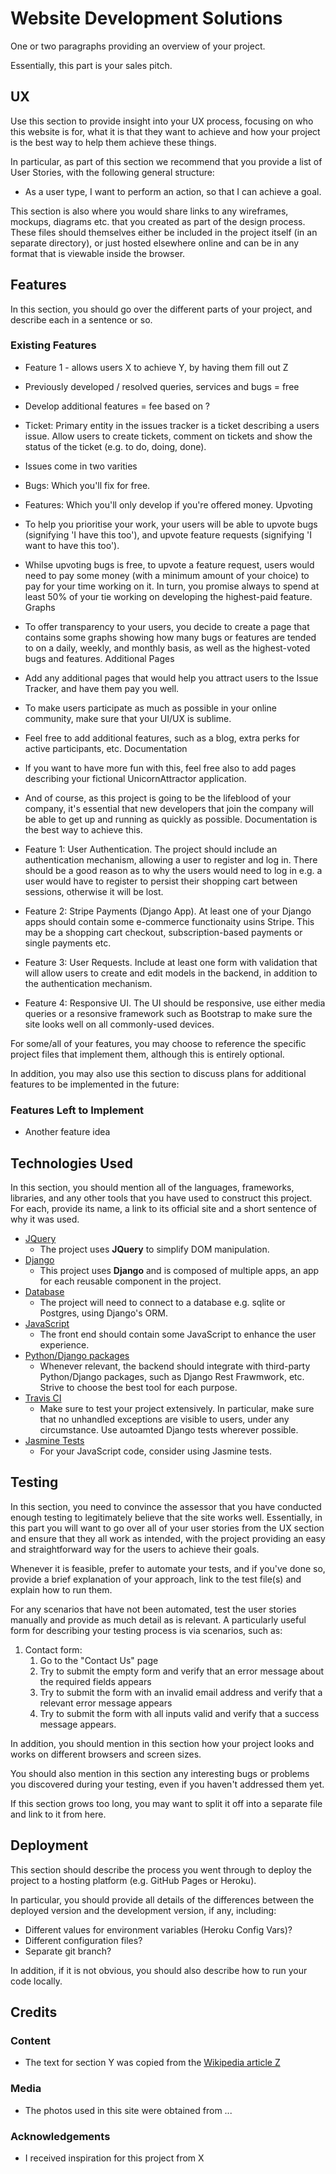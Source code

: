 # Website Development Solutions

One or two paragraphs providing an overview of your project.

Essentially, this part is your sales pitch.
 
## UX
 
Use this section to provide insight into your UX process, focusing on who this website is for, what it is that they want to achieve and how your project is the best way to help them achieve these things.

In particular, as part of this section we recommend that you provide a list of User Stories, with the following general structure:
- As a user type, I want to perform an action, so that I can achieve a goal.

This section is also where you would share links to any wireframes, mockups, diagrams etc. that you created as part of the design process. These files should themselves either be included in the project itself (in an separate directory), or just hosted elsewhere online and can be in any format that is viewable inside the browser.

## Features

In this section, you should go over the different parts of your project, and describe each in a sentence or so.
 
### Existing Features
- Feature 1 - allows users X to achieve Y, by having them fill out Z

- Previously developed / resolved queries, services and bugs = free
- Develop additional features = fee based on ?
- Ticket: Primary entity in the issues tracker is a ticket describing a users issue. Allow users to create tickets, comment on tickets and show the status of the ticket (e.g. to do, doing, done).
- Issues come in two varities
- Bugs: Which you'll fix for free.
- Features: Which you'll only develop if you're offered money.
Upvoting
- To help you prioritise your work, your users will be able to upvote bugs (signifying 'I have this too'), and upvote feature requests (signifying 'I want to have this too').
- Whilse upvoting bugs is free, to upvote a feature request, users would need to pay some money (with a minimum amount of your choice) to pay for your time working on it. In turn, you promise always to spend at least 50% of your tie working on developing the highest-paid feature.
Graphs
- To offer transparency to your users, you decide to create a page that contains some graphs showing how many bugs or features are tended to on a daily, weekly, and monthly basis, as well as the highest-voted bugs and features.
Additional Pages
- Add any additional pages that would help you attract users to the Issue Tracker, and have them pay you well.
- To make users participate as much as possible in your online community, make sure that your UI/UX is sublime.
- Feel free to add additional features, such as a blog, extra perks for active participants, etc.
Documentation
- If you want to have more fun with this, feel free also to add pages describing your fictional UnicornAttractor application.
- And of course, as this project is going to be the lifeblood of your company, it's essential that new developers that join the company will be able to get up and running as quickly as possible. Documentation is the best way to achieve this.


- Feature 1: User Authentication. The project should include an authentication mechanism, allowing a user to register and log in. There should be a good reason as to why the users would need to log in e.g. a user would have to register to persist their shopping cart between sessions, otherwise it will be lost.
- Feature 2: Stripe Payments (Django App). At least one of your Django apps should contain some e-commerce functionaity usins Stripe. This may be a shopping cart checkout, subscription-based payments or single payments etc.
- Feature 3: User Requests. Include at least one form with validation that will allow users to create and edit models in the backend, in addition to the authentication mechanism.
- Feature 4: Responsive UI. The UI should be responsive, use either media queries or a resonsive framework such as Bootstrap to make sure the site looks well on all commonly-used devices.













For some/all of your features, you may choose to reference the specific project files that implement them, although this is entirely optional.

In addition, you may also use this section to discuss plans for additional features to be implemented in the future:

### Features Left to Implement
- Another feature idea

## Technologies Used

In this section, you should mention all of the languages, frameworks, libraries, and any other tools that you have used to construct this project. For each, provide its name, a link to its official site and a short sentence of why it was used.

- [JQuery](https://jquery.com)
    - The project uses **JQuery** to simplify DOM manipulation.
- [Django]()
    - This project uses **Django** and is composed of multiple apps, an app for each reusable component in the project.
- [Database]()
    - The project will need to connect to a database e.g. sqlite or Postgres, using Django's ORM.
- [JavaScript]()
    - The front end should contain some JavaScript to enhance the user experience.
- [Python/Django packages]()
    - Whenever relevant, the backend should integrate with third-party Python/Django packages, such as Django Rest Frawmwork, etc. Strive to choose the best tool for each purpose.
- [Travis CI]()
    - Make sure to test your project extensively. In particular, make sure that no unhandled exceptions are visible to users, under any circumstance. Use autoamted Django tests wherever possible.
- [Jasmine Tests]()
    - For your JavaScript code, consider using Jasmine tests.

## Testing

In this section, you need to convince the assessor that you have conducted enough testing to legitimately believe that the site works well. Essentially, in this part you will want to go over all of your user stories from the UX section and ensure that they all work as intended, with the project providing an easy and straightforward way for the users to achieve their goals.

Whenever it is feasible, prefer to automate your tests, and if you've done so, provide a brief explanation of your approach, link to the test file(s) and explain how to run them.

For any scenarios that have not been automated, test the user stories manually and provide as much detail as is relevant. A particularly useful form for describing your testing process is via scenarios, such as:

1. Contact form:
    1. Go to the "Contact Us" page
    2. Try to submit the empty form and verify that an error message about the required fields appears
    3. Try to submit the form with an invalid email address and verify that a relevant error message appears
    4. Try to submit the form with all inputs valid and verify that a success message appears.

In addition, you should mention in this section how your project looks and works on different browsers and screen sizes.

You should also mention in this section any interesting bugs or problems you discovered during your testing, even if you haven't addressed them yet.

If this section grows too long, you may want to split it off into a separate file and link to it from here.

## Deployment

This section should describe the process you went through to deploy the project to a hosting platform (e.g. GitHub Pages or Heroku).

In particular, you should provide all details of the differences between the deployed version and the development version, if any, including:
- Different values for environment variables (Heroku Config Vars)?
- Different configuration files?
- Separate git branch?

In addition, if it is not obvious, you should also describe how to run your code locally.


## Credits

### Content
- The text for section Y was copied from the [Wikipedia article Z](https://en.wikipedia.org/wiki/Z)

### Media
- The photos used in this site were obtained from ...

### Acknowledgements

- I received inspiration for this project from X
